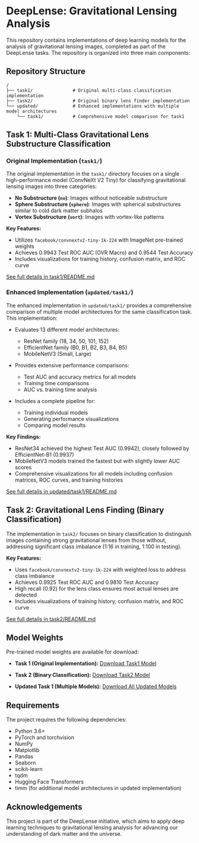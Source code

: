 # DeepLense: Gravitational Lensing Analysis

This repository contains implementations of deep learning models for the analysis of gravitational lensing images, completed as part of the DeepLense tasks. The repository is organized into three main components:

## Repository Structure

```
/
├── task1/               # Original multi-class classification implementation
├── task2/               # Original binary lens finder implementation
└── updated/             # Enhanced implementations with multiple model architectures
    └── task1/           # Comprehensive model comparison for task1
```

## Task 1: Multi-Class Gravitational Lens Substructure Classification

### Original Implementation (`task1/`)

The original implementation in the `task1/` directory focuses on a single high-performance model (ConvNeXt V2 Tiny) for classifying gravitational lensing images into three categories:
- **No Substructure (`no`)**: Images without noticeable substructure
- **Sphere Substructure (`sphere`)**: Images with spherical substructures similar to cold dark matter subhalos
- **Vortex Substructure (`vort`)**: Images with vortex-like patterns

**Key Features:**
- Utilizes `facebook/convnextv2-tiny-1k-224` with ImageNet pre-trained weights
- Achieves 0.9943 Test ROC AUC (OVR Macro) and 0.9544 Test Accuracy
- Includes visualizations for training history, confusion matrix, and ROC curve

[See full details in task1/README.md](task1/README.md)

### Enhanced Implementation (`updated/task1/`)

The enhanced implementation in `updated/task1/` provides a comprehensive comparison of multiple model architectures for the same classification task. This implementation:

- Evaluates 13 different model architectures:
  - ResNet family (18, 34, 50, 101, 152)
  - EfficientNet family (B0, B1, B2, B3, B4, B5)
  - MobileNetV3 (Small, Large)

- Provides extensive performance comparisons:
  - Test AUC and accuracy metrics for all models
  - Training time comparisons
  - AUC vs. training time analysis

- Includes a complete pipeline for:
  - Training individual models
  - Generating performance visualizations
  - Comparing model results

**Key Findings:**
- ResNet34 achieved the highest Test AUC (0.9942), closely followed by EfficientNet-B1 (0.9937)
- MobileNetV3 models trained the fastest but with slightly lower AUC scores
- Comprehensive visualizations for all models including confusion matrices, ROC curves, and training histories

[See full details in updated/task1/README.md](updated/task1/README.md)

## Task 2: Gravitational Lens Finding (Binary Classification)

The implementation in `task2/` focuses on binary classification to distinguish images containing strong gravitational lenses from those without, addressing significant class imbalance (1:16 in training, 1:100 in testing).

**Key Features:**
- Uses `facebook/convnextv2-tiny-1k-224` with weighted loss to address class imbalance
- Achieves 0.9925 Test ROC AUC and 0.9810 Test Accuracy
- High recall (0.92) for the lens class ensures most actual lenses are detected
- Includes visualizations of training history, confusion matrix, and ROC curve

[See full details in task2/README.md](task2/README.md)

## Model Weights

Pre-trained model weights are available for download:

- **Task 1 (Original Implementation):**
  [Download Task1 Model](https://drive.google.com/file/d/1uaLVsV-xLv7fDwJmlwU8eBCe0f0WILwV/view?usp=sharing)

- **Task 2 (Binary Classification):**
  [Download Task2 Model](https://drive.google.com/file/d/14U7lbo39qMqPoPSLAyHy_jGiEHa_3BVN/view?usp=sharing)

- **Updated Task 1 (Multiple Models):**
  [Download All Updated Models](https://drive.google.com/drive/folders/1DwOVTB2IjXUZTEbIBWvxiRRdx2t_KtEe)

## Requirements

The project requires the following dependencies:

- Python 3.6+
- PyTorch and torchvision
- NumPy
- Matplotlib
- Pandas
- Seaborn
- scikit-learn
- tqdm
- Hugging Face Transformers
- timm (for additional model architectures in updated implementation)

## Acknowledgements

This project is part of the DeepLense initiative, which aims to apply deep learning techniques to gravitational lensing analysis for advancing our understanding of dark matter and the universe.